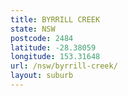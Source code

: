 ```yaml
---
title: BYRRILL CREEK
state: NSW
postcode: 2484
latitude: -28.38059
longitude: 153.31648
url: /nsw/byrrill-creek/
layout: suburb
---
```

